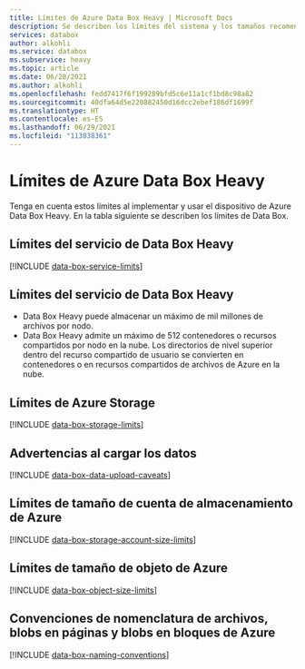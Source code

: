 ```yaml
---
title: Límites de Azure Data Box Heavy | Microsoft Docs
description: Se describen los límites del sistema y los tamaños recomendados de las conexiones y los componentes de Microsoft Azure Data Box Heavy.
services: databox
author: alkohli
ms.service: databox
ms.subservice: heavy
ms.topic: article
ms.date: 06/28/2021
ms.author: alkohli
ms.openlocfilehash: fedd7417f6f199289bfd5c6e11a1cf1bd8c98a82
ms.sourcegitcommit: 40dfa64d5e220882450d16dcc2ebef186df1699f
ms.translationtype: HT
ms.contentlocale: es-ES
ms.lasthandoff: 06/29/2021
ms.locfileid: "113038361"
---
```

# <a name="azure-data-box-heavy-limits"></a>Límites de Azure Data Box Heavy

Tenga en cuenta estos límites al implementar y usar el dispositivo de Azure Data Box Heavy. En la tabla siguiente se describen los límites de Data Box.


## <a name="data-box-heavy-service-limits"></a>Límites del servicio de Data Box Heavy

[!INCLUDE [data-box-service-limits](../../includes/data-box-service-limits.md)]

## <a name="data-box-heavy-limits"></a>Límites del servicio de Data Box Heavy

- Data Box Heavy puede almacenar un máximo de mil millones de archivos por nodo.
- Data Box Heavy admite un máximo de 512 contenedores o recursos compartidos por nodo en la nube. Los directorios de nivel superior dentro del recurso compartido de usuario se convierten en contenedores o en recursos compartidos de archivos de Azure en la nube. 

## <a name="azure-storage-limits"></a>Límites de Azure Storage

[!INCLUDE [data-box-storage-limits](../../includes/data-box-storage-limits.md)]

## <a name="data-upload-caveats"></a>Advertencias al cargar los datos

[!INCLUDE [data-box-data-upload-caveats](../../includes/data-box-data-upload-caveats.md)]

## <a name="azure-storage-account-size-limits"></a>Límites de tamaño de cuenta de almacenamiento de Azure

[!INCLUDE [data-box-storage-account-size-limits](../../includes/data-box-storage-account-size-limits.md)]

## <a name="azure-object-size-limits"></a>Límites de tamaño de objeto de Azure

[!INCLUDE [data-box-object-size-limits](../../includes/data-box-object-size-limits.md)]

## <a name="azure-block-blob-page-blob-and-file-naming-conventions"></a>Convenciones de nomenclatura de archivos, blobs en páginas y blobs en bloques de Azure

[!INCLUDE [data-box-naming-conventions](../../includes/data-box-naming-conventions.md)]
